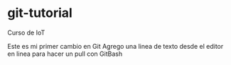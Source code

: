 # git-tutorial
Curso de IoT

Este es mi primer cambio en Git
Agrego una linea de texto desde el editor en linea para hacer un pull con GitBash
